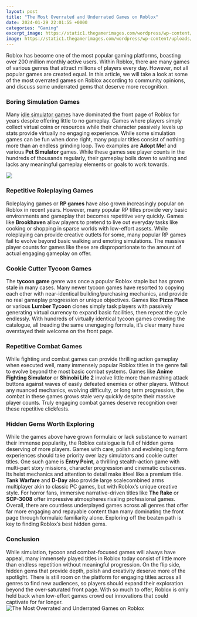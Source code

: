 ```yaml
---
layout: post
title: "The Most Overrated and Underrated Games on Roblox"
date: 2024-01-29 22:01:55 +0000
categories: "Gaming"
excerpt_image: https://static1.thegamerimages.com/wordpress/wp-content/uploads/2023/01/roblox-underrated-games-collage.jpg
image: https://static1.thegamerimages.com/wordpress/wp-content/uploads/2023/01/roblox-underrated-games-collage.jpg
---
```


Roblox has become one of the most popular gaming platforms, boasting over 200 million monthly active users. Within Roblox, there are many games of various genres that attract millions of players every day. However, not all popular games are created equal. In this article, we will take a look at some of the most overrated games on Roblox according to community opinions, and discuss some underrated gems that deserve more recognition.
### Boring Simulation Games
Many [idle simulator games](https://store.fi.io.vn/coffee-and-chihuahua-gift-idea-funny-dog-lovers4849-t-shirt) have dominated the front page of Roblox for years despite offering little to no gameplay. Games where players simply collect virtual coins or resources while their character passively levels up stats provide virtually no engaging experience. While some simulation games can be fun when done right, many popular titles consist of nothing more than an endless grinding loop. Two examples are **Adopt Me!** and various **Pet Simulator** games. While these games see player counts in the hundreds of thousands regularly, their gameplay boils down to waiting and lacks any meaningful gameplay elements or goals to work towards.

![](https://alvarotrigo.com/blog/assets/imgs/2022-11-19/underrated-roblox-game-adventure-story.jpeg)
### Repetitive Roleplaying Games 
Roleplaying games or **RP games** have also grown increasingly popular on Roblox in recent years. However, many popular RP titles provide very basic environments and gameplay that becomes repetitive very quickly. Games like **Brookhaven** allow players to pretend to live out everyday tasks like cooking or shopping in sparse worlds with low-effort assets. While roleplaying can provide creative outlets for some, many popular RP games fail to evolve beyond basic walking and emoting simulations. The massive player counts for games like these are disproportionate to the amount of actual engaging gameplay on offer.
### Cookie Cutter Tycoon Games
The **tycoon game** genre was once a popular Roblox staple but has grown stale in many cases. Many newer tycoon games have resorted to copying each other with near-identical building/purchasing mechanics, and provide no real gameplay progression or unique objectives. Games like **Pizza Place** or various **Lumber Tycoon** clones simply task players with passively generating virtual currency to expand basic facilities, then repeat the cycle endlessly. With hundreds of virtually identical tycoon games crowding the catalogue, all treading the same unengaging formula, it’s clear many have overstayed their welcome on the front page.
### Repetitive Combat Games  
While fighting and combat games can provide thrilling action gameplay when executed well, many immensely popular Roblox titles in the genre fail to evolve beyond the most basic combat systems. Games like **Anime Fighting Simulator** or **Shinobi Life 2** involve little more than mashing attack buttons against waves of easily defeated enemies or other players. Without any nuanced mechanics, evolving difficulty, or long term progression, the combat in these games grows stale very quickly despite their massive player counts. Truly engaging combat games deserve recognition over these repetitive clickfests.
### Hidden Gems Worth Exploring
While the games above have grown formulaic or lack substance to warrant their immense popularity, the Roblox catalogue is full of hidden gems deserving of more players. Games with care, polish and evolving long form experiences should take priority over lazy simulators and cookie cutter titles. One such game is **Entry Point**, a thrilling stealth-action game with multi-part story missions, character progression and cinematic cutscenes. Its heist mechanics and attention to detail make itfeel like a premium title. **Tank Warfare** and **D-Day** also provide large scalecombined arms multiplayer akin to classic PC games, but with Roblox’s unique creative style. For horror fans, immersive narrative-driven titles like **The Rake** or **SCP-3008** offer impressive atmospheres rivaling professional games. Overall, there are countless underplayed games across all genres that offer far more engaging and repayable content than many dominating the front page through formulaic familiarity alone. Exploring off the beaten path is key to finding Roblox’s best hidden gems.
### Conclusion 
While simulation, tycoon and combat-focused games will always have appeal, many immensely played titles in Roblox today consist of little more than endless repetition without meaningful progression. On the flip side, hidden gems that provide depth, polish and creativity deserve more of the spotlight. There is still room on the platform for engaging titles across all genres to find new audiences, so players should expand their exploration beyond the over-saturated front page. With so much to offer, Roblox is only held back when low-effort games crowd out innovations that could captivate for far longer.
![The Most Overrated and Underrated Games on Roblox](https://static1.thegamerimages.com/wordpress/wp-content/uploads/2023/01/roblox-underrated-games-collage.jpg)